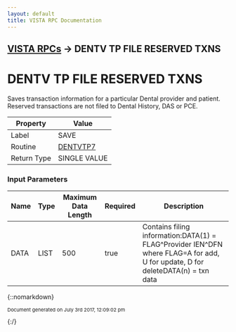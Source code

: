 ```yaml
---
layout: default
title: VISTA RPC Documentation
---
```


## [VISTA RPCs](TableOfContents) &#8594; DENTV TP FILE RESERVED TXNS
# DENTV TP FILE RESERVED TXNS

Saves transaction information for a particular Dental provider and patient.  Reserved transactions are not filed to Dental History, DAS or PCE.

Property | Value
--- | ---
Label | SAVE
Routine | [DENTVTP7](http://code.osehra.org/dox/Routine_DENTVTP7_source.html)
Return Type | SINGLE VALUE


### Input Parameters

Name | Type | Maximum Data Length | Required | Description
--- | --- | --- | --- | ---
DATA | LIST | 500 | true | Contains filing information:DATA(1) &#x3D; FLAG^Provider IEN^DFN            where FLAG&#x3D;A for add, U for update, D for deleteDATA(n) &#x3D; txn data



{::nomarkdown} <br/><p style="font-size: 11px">Document generated on July 3rd 2017, 12:09:02 pm</p>{:/}